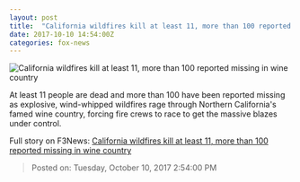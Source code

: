 ```yaml
---
layout: post
title:  "California wildfires kill at least 11, more than 100 reported missing in wine country"
date: 2017-10-10 14:54:00Z
categories: fox-news
---
```


![California wildfires kill at least 11, more than 100 reported missing in wine country](http://a57.foxnews.com/images.foxnews.com/content/fox-news/us/2017/10/10/10-dead-more-than-100-reported-missing-in-wine-country-fires/_jcr_content/article-text/article-par-16/inline_spotlight_ima/image.img.jpg/612/344/1507632970074.jpg?ve=1&tl=1)

At least 11 people are dead and more than 100 have been reported missing as explosive, wind-whipped wildfires rage through Northern California's famed wine country, forcing fire crews to race to get the massive blazes under control.


Full story on F3News: [California wildfires kill at least 11, more than 100 reported missing in wine country](http://www.f3nws.com/n/bzSaWD)

> Posted on: Tuesday, October 10, 2017 2:54:00 PM
